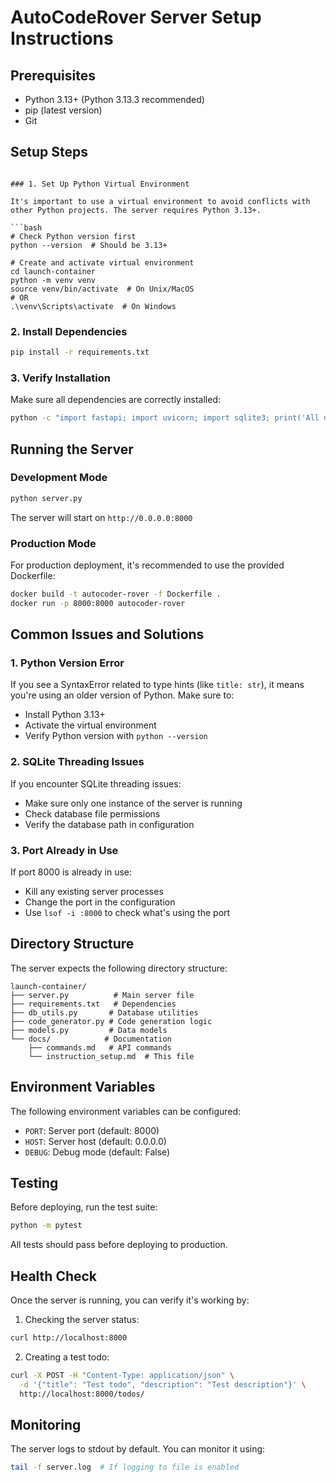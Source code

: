 # AutoCodeRover Server Setup Instructions

## Prerequisites

- Python 3.13+ (Python 3.13.3 recommended)
- pip (latest version)
- Git

## Setup Steps
```

### 1. Set Up Python Virtual Environment

It's important to use a virtual environment to avoid conflicts with other Python projects. The server requires Python 3.13+.

```bash
# Check Python version first
python --version  # Should be 3.13+

# Create and activate virtual environment
cd launch-container
python -m venv venv
source venv/bin/activate  # On Unix/MacOS
# OR
.\venv\Scripts\activate  # On Windows
```

### 2. Install Dependencies

```bash
pip install -r requirements.txt
```

### 3. Verify Installation

Make sure all dependencies are correctly installed:
```bash
python -c "import fastapi; import uvicorn; import sqlite3; print('All dependencies installed successfully!')"
```

## Running the Server

### Development Mode
```bash
python server.py
```
The server will start on `http://0.0.0.0:8000`

### Production Mode
For production deployment, it's recommended to use the provided Dockerfile:

```bash
docker build -t autocoder-rover -f Dockerfile .
docker run -p 8000:8000 autocoder-rover
```

## Common Issues and Solutions

### 1. Python Version Error
If you see a SyntaxError related to type hints (like `title: str`), it means you're using an older version of Python. Make sure to:
- Install Python 3.13+
- Activate the virtual environment
- Verify Python version with `python --version`

### 2. SQLite Threading Issues
If you encounter SQLite threading issues:
- Make sure only one instance of the server is running
- Check database file permissions
- Verify the database path in configuration

### 3. Port Already in Use
If port 8000 is already in use:
- Kill any existing server processes
- Change the port in the configuration
- Use `lsof -i :8000` to check what's using the port

## Directory Structure

The server expects the following directory structure:
```
launch-container/
├── server.py          # Main server file
├── requirements.txt   # Dependencies
├── db_utils.py       # Database utilities
├── code_generator.py # Code generation logic
├── models.py         # Data models
└── docs/            # Documentation
    ├── commands.md   # API commands
    └── instruction_setup.md  # This file
```

## Environment Variables

The following environment variables can be configured:
- `PORT`: Server port (default: 8000)
- `HOST`: Server host (default: 0.0.0.0)
- `DEBUG`: Debug mode (default: False)

## Testing

Before deploying, run the test suite:
```bash
python -m pytest
```

All tests should pass before deploying to production.

## Health Check

Once the server is running, you can verify it's working by:

1. Checking the server status:
```bash
curl http://localhost:8000
```

2. Creating a test todo:
```bash
curl -X POST -H "Content-Type: application/json" \
  -d '{"title": "Test todo", "description": "Test description"}' \
  http://localhost:8000/todos/
```

## Monitoring

The server logs to stdout by default. You can monitor it using:
```bash
tail -f server.log  # If logging to file is enabled
```

